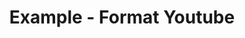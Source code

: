---
date:  ""
draft: false
title: "Example - Format Youtube"
thumb:
    image: "cover.jpg"
    anima: ""
    video: ""
layout: ""
weight: 5
lister: 3
format:
    media: "embed"
    model: "youtube"
    datum: "WJYF8Osd8XY"
    links:
        youtube: "https://www.youtube.com/watch?v=WJYF8Osd8XY"
        spotify: "https://www.youtube.com/watch?v=WJYF8Osd8XY"
require:
    - prop: "linux"
      name: "linux"
      icon: ""
      desc: "Suspendisse condimentum ipsum vel mi luctus, nec ornare est porttitor."
metadata:
    index: false
    thumb: "cover.jpg"
    group: []
    author: ["Al Muhdil Karim"]
description: "Lorem ipsum dolor sit amet, consectetur adipiscing elit. Etiam aliquam libero et magna suscipit vestibulum. Suspendisse condimentum ipsum vel mi luctus, nec ornare est porttitor."
---
